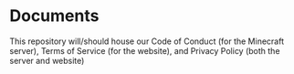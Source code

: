 # Documents

This repository will/should house our Code of Conduct (for the Minecraft server), Terms of Service (for the website), and Privacy Policy (both the server and website)
